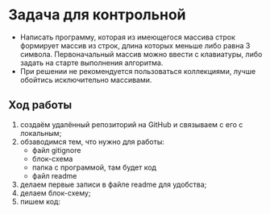 # Задача для контрольной

* Написать программу, которая из имеющегося массива строк формирует массив из строк, длина которых меньше либо равна 3 символа. Первоначальный массив можно ввести с клавиатуры, либо задать на старте выполнения алгоритма. 
* При решении не рекомендуется пользоваться коллекциями, лучше обойтись исключительно массивами.

## Ход работы

1. создаём удалённый репозиторий на GitHub и связываем с его с локальным;
2. обзаводимся тем, что нужно для работы:
     - файл gitignore
     - блок-схема
     - папка с программой, там будет код
     - файл readme
3. делаем первые записи в файле readme для удобства;
4. делаем блок-схему;
5. пишем код:

